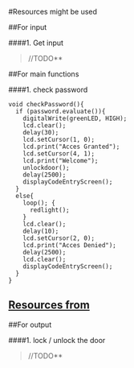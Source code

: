 #Resources might be used  

##For input  

####1. Get input
> //TODO**



##For main functions  

####1. check password  

```
void checkPassword(){
  if (password.evaluate()){
    digitalWrite(greenLED, HIGH);
    lcd.clear();
    delay(30);
    lcd.setCursor(1, 0);
    lcd.print("Acces Granted");
    lcd.setCursor(4, 1);
    lcd.print("Welcome");
    unlockdoor();
    delay(2500);
    displayCodeEntryScreen();
  }
  else{
    loop(); {
      redlight();
    }
    lcd.clear();
    delay(10);
    lcd.setCursor(2, 0);
    lcd.print("Acces Denied");
    delay(2500);
    lcd.clear();
    displayCodeEntryScreen();
  }
}
```
[Resources from](https://www.instructables.com/id/Arduino-password-lock/)
---

##For output  

####1. lock / unlock the door
> //TODO**


